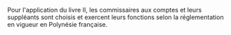   
 Pour l'application du livre II, les commissaires aux comptes et leurs suppléants sont choisis et exercent leurs fonctions selon la réglementation en vigueur en Polynésie française.  

  
